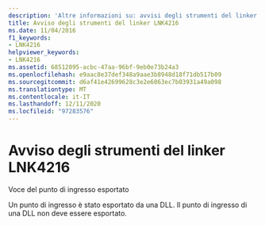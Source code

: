 ```yaml
---
description: 'Altre informazioni su: avvisi degli strumenti del linker LNK4216'
title: Avviso degli strumenti del linker LNK4216
ms.date: 11/04/2016
f1_keywords:
- LNK4216
helpviewer_keywords:
- LNK4216
ms.assetid: 68512095-acbc-47aa-96bf-9eb0e73b24a3
ms.openlocfilehash: e9aac8e37def348a9aae3b8948d18f71db517b09
ms.sourcegitcommit: d6af41e42699628c3e2e6063ec7b03931a49a098
ms.translationtype: MT
ms.contentlocale: it-IT
ms.lasthandoff: 12/11/2020
ms.locfileid: "97283576"
---
```

# <a name="linker-tools-warning-lnk4216"></a>Avviso degli strumenti del linker LNK4216

Voce del punto di ingresso esportato

Un punto di ingresso è stato esportato da una DLL. Il punto di ingresso di una DLL non deve essere esportato.
